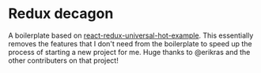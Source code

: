 # Redux decagon

A boilerplate based on [react-redux-universal-hot-example](https://github.com/erikras/react-redux-universal-hot-example). This essentially removes the features that I don't need from the boilerplate to speed up the process of starting a new project for me. Huge thanks to @erikras and the other contributers on that project!
